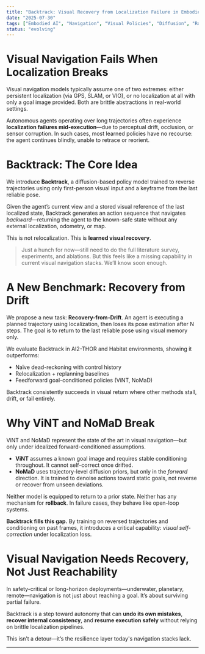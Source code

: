 ```yaml
---
title: "Backtrack: Visual Recovery from Localization Failure in Embodied Navigation"
date: "2025-07-30"
tags: ["Embodied AI", "Navigation", "Visual Policies", "Diffusion", "Robustness"]
status: "evolving"
---
```


# Visual Navigation Fails When Localization Breaks

Visual navigation models typically assume one of two extremes: either persistent localization (via GPS, SLAM, or VIO), or no localization at all with only a goal image provided. Both are brittle abstractions in real-world settings.

Autonomous agents operating over long trajectories often experience **localization failures mid-execution**—due to perceptual drift, occlusion, or sensor corruption. In such cases, most learned policies have no recourse: the agent continues blindly, unable to retrace or reorient.

# Backtrack: The Core Idea

We introduce **Backtrack**, a diffusion-based policy model trained to reverse trajectories using only first-person visual input and a keyframe from the last reliable pose.

Given the agent’s current view and a stored visual reference of the last localized state, Backtrack generates an action sequence that navigates *backward*—returning the agent to the known-safe state without any external localization, odometry, or map.

This is not relocalization. This is **learned visual recovery**.

> Just a hunch for now—still need to do the full literature survey, experiments, and ablations. But this feels like a missing capability in current visual navigation stacks. We’ll know soon enough.

# A New Benchmark: Recovery from Drift

We propose a new task: **Recovery-from-Drift**. An agent is executing a planned trajectory using localization, then loses its pose estimation after N steps. The goal is to return to the last reliable pose using visual memory only.

We evaluate Backtrack in AI2-THOR and Habitat environments, showing it outperforms:
- Naïve dead-reckoning with control history
- Relocalization + replanning baselines
- Feedforward goal-conditioned policies (ViNT, NoMaD)

Backtrack consistently succeeds in visual return where other methods stall, drift, or fail entirely.

# Why ViNT and NoMaD Break

ViNT and NoMaD represent the state of the art in visual navigation—but only under idealized forward-conditioned assumptions.

- **ViNT** assumes a known goal image and requires stable conditioning throughout. It cannot self-correct once drifted.
- **NoMaD** uses trajectory-level diffusion priors, but only in the *forward* direction. It is trained to denoise actions toward static goals, not reverse or recover from unseen deviations.

Neither model is equipped to return to a prior state. Neither has any mechanism for **rollback**. In failure cases, they behave like open-loop systems.

**Backtrack fills this gap.** By training on reversed trajectories and conditioning on past frames, it introduces a critical capability: *visual self-correction* under localization loss.

# Visual Navigation Needs Recovery, Not Just Reachability

In safety-critical or long-horizon deployments—underwater, planetary, remote—navigation is not just about reaching a goal. It’s about surviving partial failure.

Backtrack is a step toward autonomy that can **undo its own mistakes**, **recover internal consistency**, and **resume execution safely** without relying on brittle localization pipelines.

This isn’t a detour—it’s the resilience layer today's navigation stacks lack.

---
